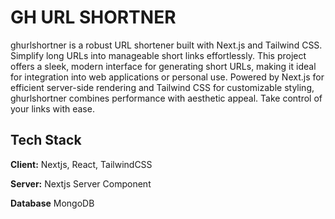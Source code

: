 
# GH URL SHORTNER 

ghurlshortner is a robust URL shortener built with Next.js and Tailwind CSS. Simplify long URLs into manageable short links effortlessly. This project offers a sleek, modern interface for generating short URLs, making it ideal for integration into web applications or personal use. Powered by Next.js for efficient server-side rendering and Tailwind CSS for customizable styling, ghurlshortner combines performance with aesthetic appeal. Take control of your links with ease.




## Tech Stack

**Client:** Nextjs, React, TailwindCSS

**Server:** Nextjs Server Component

**Database**  MongoDB



